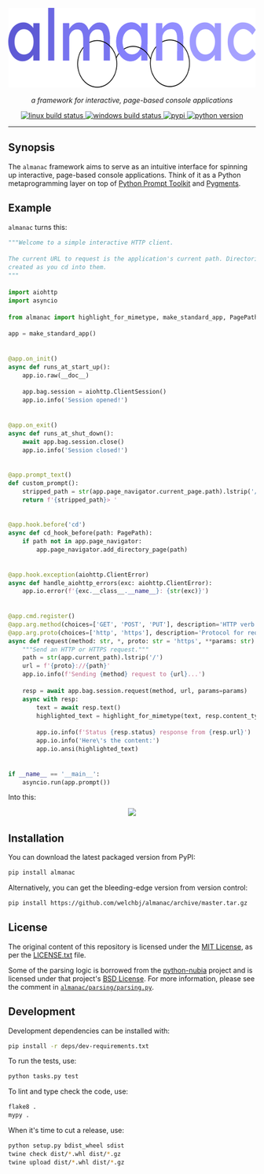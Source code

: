 <p align="center">
  <img width="600" height="162" src="https://github.com/welchbj/almanac/blob/master/docs/_static/logo.png?raw=true" alt="almanac logo">
</p>
<p align="center">
  <em>a framework for interactive, page-based console applications</em>
</p>
<p align="center">
  <a href="https://travis-ci.org/welchbj/almanac">
    <img src="https://img.shields.io/travis/welchbj/almanac/devel.svg?style=flat-square&label=linux%20build" alt="linux build status">
  </a>
  <a href="https://ci.appveyor.com/project/welchbj/almanac">
    <img src="https://img.shields.io/appveyor/ci/welchbj/almanac/devel.svg?style=flat-square&label=windows%20build" alt="windows build status">
  </a>
  <a href="https://pypi.org/project/almanac/">
    <img src="https://img.shields.io/pypi/v/almanac.svg?style=flat-square&label=pypi" alt="pypi">
  </a>
  <a href="https://www.python.org/">
    <img src="https://img.shields.io/badge/python-3.8+-b042f4.svg?style=flat-square" alt="python version">
  </a>
</p>

---

## Synopsis

The `almanac` framework aims to serve as an intuitive interface for spinning up interactive, page-based console applications. Think of it as a Python metaprogramming layer on top of [Python Prompt Toolkit](https://github.com/prompt-toolkit/python-prompt-toolkit) and [Pygments](https://pygments.org/).

## Example

`almanac` turns this:

```python
"""Welcome to a simple interactive HTTP client.

The current URL to request is the application's current path. Directories will be
created as you cd into them.
"""

import aiohttp
import asyncio

from almanac import highlight_for_mimetype, make_standard_app, PagePath

app = make_standard_app()


@app.on_init()
async def runs_at_start_up():
    app.io.raw(__doc__)

    app.bag.session = aiohttp.ClientSession()
    app.io.info('Session opened!')


@app.on_exit()
async def runs_at_shut_down():
    await app.bag.session.close()
    app.io.info('Session closed!')


@app.prompt_text()
def custom_prompt():
    stripped_path = str(app.page_navigator.current_page.path).lstrip('/')
    return f'{stripped_path}> '


@app.hook.before('cd')
async def cd_hook_before(path: PagePath):
    if path not in app.page_navigator:
        app.page_navigator.add_directory_page(path)


@app.hook.exception(aiohttp.ClientError)
async def handle_aiohttp_errors(exc: aiohttp.ClientError):
    app.io.error(f'{exc.__class__.__name__}: {str(exc)}')


@app.cmd.register()
@app.arg.method(choices=['GET', 'POST', 'PUT'], description='HTTP verb for request.')
@app.arg.proto(choices=['http', 'https'], description='Protocol for request.')
async def request(method: str, *, proto: str = 'https', **params: str):
    """Send an HTTP or HTTPS request."""
    path = str(app.current_path).lstrip('/')
    url = f'{proto}://{path}'
    app.io.info(f'Sending {method} request to {url}...')

    resp = await app.bag.session.request(method, url, params=params)
    async with resp:
        text = await resp.text()
        highlighted_text = highlight_for_mimetype(text, resp.content_type)

        app.io.info(f'Status {resp.status} response from {resp.url}')
        app.io.info('Here\'s the content:')
        app.io.ansi(highlighted_text)


if __name__ == '__main__':
    asyncio.run(app.prompt())
```

Into this:

<p align="center">
  <a href="https://asciinema.org/a/352061?autoplay=1&speed=1.5">
    <img src="https://asciinema.org/a/352061.png" width="750">
  </a>
</p>

## Installation

You can download the latest packaged version from PyPI:
```sh
pip install almanac
```

Alternatively, you can get the bleeding-edge version from version control:
```sh
pip install https://github.com/welchbj/almanac/archive/master.tar.gz
```

## License

The original content of this repository is licensed under the [MIT License](https://opensource.org/licenses/MIT), as per the [LICENSE.txt](./LICENSE.txt) file.

Some of the parsing logic is borrowed from the [python-nubia](https://github.com/facebookincubator/python-nubia) project and is licensed under that project's [BSD License](https://github.com/facebookincubator/python-nubia/blob/master/LICENSE). For more information, please see the comment in [`almanac/parsing/parsing.py`](almanac/parsing/parsing.py).

## Development

Development dependencies can be installed with:

```sh
pip install -r deps/dev-requirements.txt
```

To run the tests, use:

```sh
python tasks.py test
```

To lint and type check the code, use:

```sh
flake8 .
mypy .
```

When it's time to cut a release, use:

```sh
python setup.py bdist_wheel sdist
twine check dist/*.whl dist/*.gz
twine upload dist/*.whl dist/*.gz
```